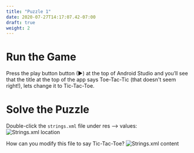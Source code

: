 ```yaml
---
title: "Puzzle 1"
date: 2020-07-27T14:17:07.42-07:00
draft: true
weight: 2
---
```


# Run the Game
Press the play button button (►) at the top of Android Studio and you’ll see that the title at the top of the app says Toe-Tac-Tic (that doesn't seem right!), lets change it to Tic-Tac-Toe.

# Solve the Puzzle
Double-click the ```strings.xml``` file under res --> values:
![Strings.xml location](../resources/_gen/images/puzzle1.PNG)

How can you modify this file to say Tic-Tac-Toe?
![Strings.xml content](../resources/_gen/images/puzzle1_stringsxml.PNG)